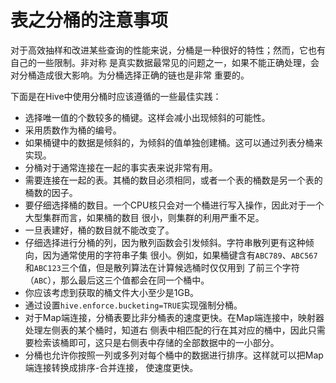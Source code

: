 表之分桶的注意事项
===================================================================================
对于高效抽样和改进某些查询的性能来说，分桶是一种很好的特性；然而，它也有自己的一些限制。非对称
是真实数据最常见的问题之一，如果不能正确处理，会对分桶造成很大影响。为分桶选择正确的链也是非常
重要的。

下面是在Hive中使用分桶时应该遵循的一些最佳实践：
+ 选择唯一值的个数较多的桶键。这样会减小出现倾斜的可能性。
+ 采用质数作为桶的编号。
+ 如果桶键中的数据是倾斜的，为倾斜的值单独创建桶。这可以通过列表分桶来实现。
+ 分桶对于通常连接在一起的事实表来说非常有用。
+ 需要连接在一起的表。其桶的数目必须相同，或者一个表的桶数是另一个表的桶数的因子。
+ 要仔细选择桶的数目。一个CPU核只会对一个桶进行写入操作，因此对于一个大型集群而言，如果桶的数目
很小，则集群的利用严重不足。
+ 一旦表建好，桶的数目就不能改变了。
+ 仔细选择进行分桶的列，因为散列函数会引发倾斜。字符串散列更有这种倾向，因为通常使用的字符串子集
很小。例如，如果桶键含有`ABC789`、`ABC567`和`ABC123`三个值，但是散列算法在计算候选桶时仅仅用到
了前三个字符（`ABC`），那么最后这三个值都会在同一个桶中。
+ 你应该考虑到获取的桶文件大小至少是1GB。
+ 通过设置`hive.enforce.bucketing=TRUE`实现强制分桶。
+ 对于Map端连接，分桶表要比非分桶表的速度更快。在Map端连接中，映射器处理左侧表的某个桶时，知道右
侧表中相匹配的行在其对应的桶中，因此只需要检索该桶即可，这只是右侧表中存储的全部数据中的一小部分。
+ 分桶也允许你按照一列或多列对每个桶中的数据进行排序。这样就可以把Map端连接转换成排序-合并连接，
使速度更快。

